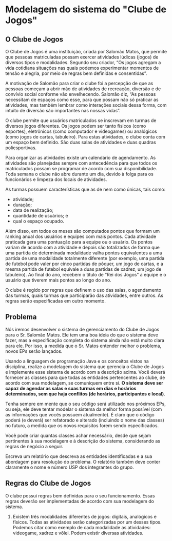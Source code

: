 # Modelagem do sistema do "Clube de Jogos"

## O Clube de Jogos

O Clube de Jogos é uma instituição, criada por Salomão Matos, que permite que pessoas matriculadas possam exercer atividades
lúdicas (jogos) de diversos tipos e modalidades. Segundo seu criador, “Os jogos agregam a vida cotidiana situações nas quais
podemos experimentar momentos de tensão e alegria, por meio de regras bem definidas e consentidas”.

A motivação de Salomão para criar o clube foi a percepção de que as pessoas começam a abrir mão de atividades de recreação,
diversão e de convívio social conforme vão envelhecendo. Salomão diz, “As pessoas necessitam de espaços como esse,
para que possam não só praticar as atividades, mas também lembrar como interações sociais dessa forma, com intuito de
diversão são importantes nas nossas vidas”.

O clube permite que usuários matriculados se inscrevam em turmas de diversos jogos diferentes. Os jogos podem ser tanto
físicos (como esportes), eletrônicos (como computador e videogames) ou analógicos (como jogos de cartas, tabuleiro).
Para estas atividades, o clube conta com um espaço bem definido. São duas salas de atividades e duas quadras poliesportivas.

Para organizar as atividades existe um calendário de agendamento. As atividades são planejadas sempre com antecedência para
que todos os matriculados possam se programar de acordo com sua disponibilidade. Toda semana o clube não abre durante um dia,
devido à folga para os funcionários e limpeza dos locais de atividades.

As turmas possuem características que as de nem como únicas, tais como:
* atividade;
* duração;
* data de realização;
* quantidade de usuários; e
* qual o espaço ocupado.

Além disso, em todos os meses são computados pontos que formam um ranking anual dos usuários e equipes com mais pontos.
Cada atividade praticada gera uma pontuação para a equipe ou o usuário. Os pontos variam de acordo com a atividade e depois
são totalizados de forma que uma partida de determinada modalidade valha pontos equivalentes a uma partida de uma
modalidade totalmente diferente (por exemplo, uma partida de futebol pode valer por cinco partidas de pôquer, um jogo de
cartas, e a mesma partida de futebol equivale a duas partidas de xadrez, um jogo de tabuleiro). Ao final do ano, recebem o
título de ”Rei dos Jogos” a equipe e o usuário que tiverem mais pontos ao longo do ano.

O clube é regido por regras que definem o uso das salas, o agendamento das turmas, quais turmas que participarão das
atividades, entre outros. As regras serão especificadas em outro momento.

## Problema

Nós iremos desenvolver o sistema de gerenciamento do Clube de Jogos para o Sr. Salomão Matos. Ele tem uma boa ideia do que
o sistema deve fazer, mas a especificação completa do sistema ainda não está muito clara para ele. Por isso, a medida que o
Sr. Matos entender melhor o problema, novos EPs serão lançados.

Usando a linguagem de programação Java e os conceitos vistos na disciplina, realize a modelagem do sistema que gerencia o
Clube de Jogos e implemente esse sistema de acordo com a descrição acima. Você deverá fornecer as classes para que todas
as entidades pertencentes ao clube, de acordo com sua modelagem, se comuniquem entre si. **O sistema deve ser capaz de
agendar as salas e suas turmas em dias e horários determinados, sem que haja conflitos (de horários, participantes e local)**.


Tenha sempre em mente que o seu código será utilizado nos próximos EPs, ou seja, ele deve tentar modelar o sistema da
melhor forma possível (com as informações que vocês possuem atualmente). É claro que o código poderá (e deverá) ser
refatorado e alterado (incluindo o nome das classes) no futuro, a medida que os novos requisitos forem sendo especificados.

Você pode criar quantas classes achar necessário, desde que sejam pertinentes à sua modelagem e à descrição do sistema,
considerando as regras de negócio a seguir.

Escreva um relatório que descreva as entidades identificadas e a sua abordagem para resolução do problema. O relatório
também deve conter claramente o nome e número USP dos integrantes do grupo.

## Regras do Clube de Jogos

O clube possui regras bem definidas para o seu funcionamento. Essas regras deverão ser implementadas de acordo com sua
modelagem do sistema.

1. Existem três modalidades diferentes de jogos: digitais, analógicos e físicos. Todas as atividades serão categorizadas
por um desses tipos. Podemos citar como exemplo de cada modalidade as atividades: videogame, xadrez e vôlei. Podem existir
diversas atividades.


